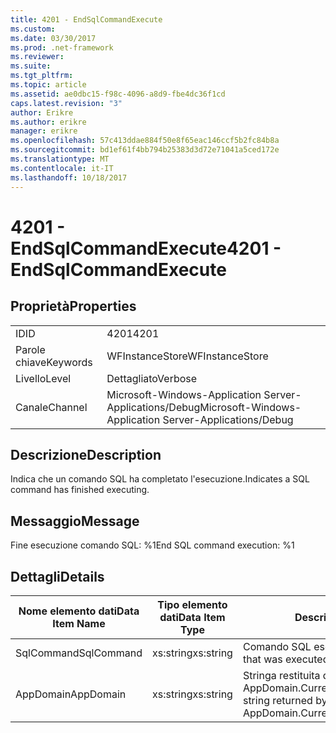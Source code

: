 ```yaml
---
title: 4201 - EndSqlCommandExecute
ms.custom: 
ms.date: 03/30/2017
ms.prod: .net-framework
ms.reviewer: 
ms.suite: 
ms.tgt_pltfrm: 
ms.topic: article
ms.assetid: ae0dbc15-f98c-4096-a8d9-fbe4dc36f1cd
caps.latest.revision: "3"
author: Erikre
ms.author: erikre
manager: erikre
ms.openlocfilehash: 57c413ddae884f50e8f65eac146ccf5b2fc84b8a
ms.sourcegitcommit: bd1ef61f4bb794b25383d3d72e71041a5ced172e
ms.translationtype: MT
ms.contentlocale: it-IT
ms.lasthandoff: 10/18/2017
---
```

# <a name="4201---endsqlcommandexecute"></a><span data-ttu-id="104f3-102">4201 - EndSqlCommandExecute</span><span class="sxs-lookup"><span data-stu-id="104f3-102">4201 - EndSqlCommandExecute</span></span>
## <a name="properties"></a><span data-ttu-id="104f3-103">Proprietà</span><span class="sxs-lookup"><span data-stu-id="104f3-103">Properties</span></span>  
  
|||  
|-|-|  
|<span data-ttu-id="104f3-104">ID</span><span class="sxs-lookup"><span data-stu-id="104f3-104">ID</span></span>|<span data-ttu-id="104f3-105">4201</span><span class="sxs-lookup"><span data-stu-id="104f3-105">4201</span></span>|  
|<span data-ttu-id="104f3-106">Parole chiave</span><span class="sxs-lookup"><span data-stu-id="104f3-106">Keywords</span></span>|<span data-ttu-id="104f3-107">WFInstanceStore</span><span class="sxs-lookup"><span data-stu-id="104f3-107">WFInstanceStore</span></span>|  
|<span data-ttu-id="104f3-108">Livello</span><span class="sxs-lookup"><span data-stu-id="104f3-108">Level</span></span>|<span data-ttu-id="104f3-109">Dettagliato</span><span class="sxs-lookup"><span data-stu-id="104f3-109">Verbose</span></span>|  
|<span data-ttu-id="104f3-110">Canale</span><span class="sxs-lookup"><span data-stu-id="104f3-110">Channel</span></span>|<span data-ttu-id="104f3-111">Microsoft-Windows-Application Server-Applications/Debug</span><span class="sxs-lookup"><span data-stu-id="104f3-111">Microsoft-Windows-Application Server-Applications/Debug</span></span>|  
  
## <a name="description"></a><span data-ttu-id="104f3-112">Descrizione</span><span class="sxs-lookup"><span data-stu-id="104f3-112">Description</span></span>  
 <span data-ttu-id="104f3-113">Indica che un comando SQL ha completato l'esecuzione.</span><span class="sxs-lookup"><span data-stu-id="104f3-113">Indicates a SQL command has finished executing.</span></span>  
  
## <a name="message"></a><span data-ttu-id="104f3-114">Messaggio</span><span class="sxs-lookup"><span data-stu-id="104f3-114">Message</span></span>  
 <span data-ttu-id="104f3-115">Fine esecuzione comando SQL: %1</span><span class="sxs-lookup"><span data-stu-id="104f3-115">End SQL command execution: %1</span></span>  
  
## <a name="details"></a><span data-ttu-id="104f3-116">Dettagli</span><span class="sxs-lookup"><span data-stu-id="104f3-116">Details</span></span>  
  
|<span data-ttu-id="104f3-117">Nome elemento dati</span><span class="sxs-lookup"><span data-stu-id="104f3-117">Data Item Name</span></span>|<span data-ttu-id="104f3-118">Tipo elemento dati</span><span class="sxs-lookup"><span data-stu-id="104f3-118">Data Item Type</span></span>|<span data-ttu-id="104f3-119">Descrizione</span><span class="sxs-lookup"><span data-stu-id="104f3-119">Description</span></span>|  
|--------------------|--------------------|-----------------|  
|<span data-ttu-id="104f3-120">SqlCommand</span><span class="sxs-lookup"><span data-stu-id="104f3-120">SqlCommand</span></span>|<span data-ttu-id="104f3-121">xs:string</span><span class="sxs-lookup"><span data-stu-id="104f3-121">xs:string</span></span>|<span data-ttu-id="104f3-122">Comando SQL eseguito.</span><span class="sxs-lookup"><span data-stu-id="104f3-122">The SQL command that was executed.</span></span>|  
|<span data-ttu-id="104f3-123">AppDomain</span><span class="sxs-lookup"><span data-stu-id="104f3-123">AppDomain</span></span>|<span data-ttu-id="104f3-124">xs:string</span><span class="sxs-lookup"><span data-stu-id="104f3-124">xs:string</span></span>|<span data-ttu-id="104f3-125">Stringa restituita da AppDomain.CurrentDomain.FriendlyName.</span><span class="sxs-lookup"><span data-stu-id="104f3-125">The string returned by AppDomain.CurrentDomain.FriendlyName.</span></span>|

